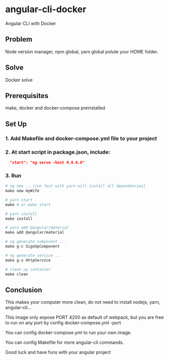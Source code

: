 # angular-cli-docker

Angular CLI with Docker

## Problem
Node version manager, npm global, yarn global polute your HOME folder.

## Solve
Docker solve

## Prerequisites
make, docker and docker-compose preinstalled

## Set Up

### 1. Add Makefile and docker-compose.yml file to your project

### 2. At start script in package.json, include:

``` package.json
  "start": "ng serve -host 0.0.0.0"
```

### 3. Run 
``` Makefile
# ng new ...(run fast with yarn will install all dependencies)
make new myWife

# yarn start
make # or make start

# yarn install
make install

# yarn add @angular/material
make add @angular/material

# ng generate component ...
make g-c SignUpComponent

# ng generate service ...
make g-s HttpService

# clean up container
make clean
```

## Conclusion
This makes your computer more clean, do not need to install nodejs, yarn, angular-cli...

This image only expose PORT 4200 as default of webpack, but you are free to run on any port by config docker-compose.yml -port

You can config docker-compose.yml to run your own image.

You can config Makefile for more angular-cli commands.

Good luck and have funs with your angular project

